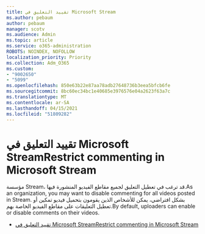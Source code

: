 ```yaml
---
title: تقييد التعليق في Microsoft Stream
ms.author: pebaum
author: pebaum
manager: scotv
ms.audience: Admin
ms.topic: article
ms.service: o365-administration
ROBOTS: NOINDEX, NOFOLLOW
localization_priority: Priority
ms.collection: Adm_O365
ms.custom:
- "9002650"
- "5099"
ms.openlocfilehash: 850e63b22e87aa78adb27648736b3eea5bfcb6fe
ms.sourcegitcommit: 8bc60ec34bc1e40685e3976576e04a2623f63a7c
ms.translationtype: MT
ms.contentlocale: ar-SA
ms.lasthandoff: 04/15/2021
ms.locfileid: "51809282"
---
```

# <a name="restrict-commenting-in-microsoft-stream"></a><span data-ttu-id="1ad5e-102">تقييد التعليق في Microsoft Stream</span><span class="sxs-lookup"><span data-stu-id="1ad5e-102">Restrict commenting in Microsoft Stream</span></span>

<span data-ttu-id="1ad5e-103">مؤسسة Stream، قد ترغب في تعطيل التعليق لجميع مقاطع الفيديو المنشورة فيها.</span><span class="sxs-lookup"><span data-stu-id="1ad5e-103">As an organization, you may want to disable commenting for all videos posted in Stream.</span></span> <span data-ttu-id="1ad5e-104">بشكل افتراضي، يمكن للأشخاص الذين يقومون بتحميل فيديو تمكين أو تعطيل التعليقات على مقاطع الفيديو الخاصة بهم.</span><span class="sxs-lookup"><span data-stu-id="1ad5e-104">By default, uploaders can enable or disable comments on their videos.</span></span>

- [<span data-ttu-id="1ad5e-105">تقييد التعليق في Microsoft Stream</span><span class="sxs-lookup"><span data-stu-id="1ad5e-105">Restrict commenting in Microsoft Stream</span></span>](https://docs.microsoft.com/stream/portal-disable-comments)

